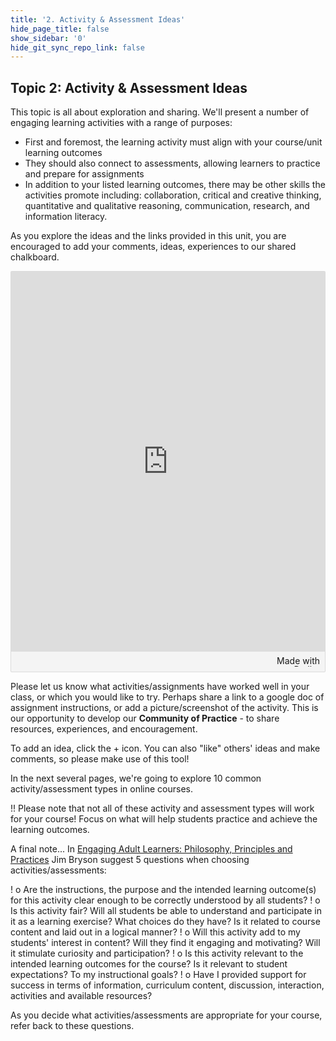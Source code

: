 ```yaml
---
title: '2. Activity & Assessment Ideas'
hide_page_title: false
show_sidebar: '0'
hide_git_sync_repo_link: false
---
```



## Topic 2: Activity & Assessment Ideas

This topic is all about exploration and sharing.  We'll present a number of engaging learning activities with a range of purposes:
- First and foremost, the learning activity must align with your course/unit learning outcomes
- They should also connect to assessments, allowing learners to practice and prepare for assignments
- In addition to your listed learning outcomes, there may be other skills the activities promote including: collaboration, critical and creative thinking, quantitative and qualitative reasoning, communication, research, and information literacy.

As you explore the ideas and the links provided in this unit, you are encouraged to add your comments, ideas, experiences to our shared chalkboard.  

<div class="padlet-embed" style="border:1px solid rgba(0,0,0,0.1);border-radius:2px;box-sizing:border-box;overflow:hidden;position:relative;width:100%;background:#F4F4F4"><p style="padding:0;margin:0"><iframe src="https://padlet.com/embed/mtxqc9gvjy5z0zp5" frameborder="0" allow="camera;microphone;geolocation" style="width:100%;height:608px;display:block;padding:0;margin:0"></iframe></p><div style="padding:8px;text-align:right;margin:0;"><a href="https://padlet.com?ref=embed" style="padding:0;margin:0;border:none;display:block;line-height:1;height:16px" target="_blank"><img src="https://resources.padletcdn.com/assets/made_with_padlet.png" width="86" height="16" style="padding:0;margin:0;background:none;border:none;display:inline;box-shadow:none" alt="Made with Padlet"></a></div></div>


Please let us know what activities/assignments have worked well in your class, or which you would like to try.  Perhaps share a link to a google doc of assignment instructions, or add a picture/screenshot of the activity.  This is our opportunity to develop our **Community of Practice** - to share resources, experiences, and encouragement.

To add an idea, click the + icon. You can also "like" others' ideas and make comments, so please make use of this tool!

In the next several pages, we're going to explore 10 common activity/assessment types in online courses.

!! Please note that not all of these activity and assessment types will work for your course!  Focus on what will help students practice and achieve the learning outcomes.

A final note...
In [Engaging Adult Learners: Philosophy, Principles and Practices](http://northernc.on.ca/leid/docs/engagingadultlearners.pdf) Jim Bryson suggest 5 questions when choosing activities/assessments:  

! o Are the instructions, the purpose and the intended learning outcome(s) for this activity clear enough to be correctly understood by all students?
! o Is this activity fair? Will all students be able to understand and participate in it as a learning exercise? What choices do they have? Is it related to course content and laid out in a logical manner?
! o Will this activity add to my students' interest in content? Will they find it engaging and motivating? Will it stimulate curiosity and participation?
! o Is this activity relevant to the intended learning outcomes for the course? Is it relevant to student expectations? To my instructional goals?
! o Have I provided support for success in terms of information, curriculum content, discussion, interaction, activities and available resources?

As you decide what activities/assessments are appropriate for your course, refer back to these questions.
